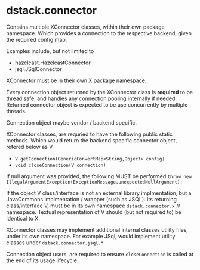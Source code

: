 # dstack.connector

Contains multiple XConnector classes, within their own package namespace. 
Which provides a connection to the respective backend, given the required config map.

Examples include, but not limited to

+ hazelcast.HazelcastConnector
+ jsql.JSqlConnector

XConnector must be in their own X package namespace.

Every connection object returned by the XConnector class is **required** to be thread safe, and handles any connection pooling internally if needed. 
Returned connector object is expected to be use concurrently by multiple threads.

Connection object maybe vendor / backend specific.

XConnector classes, are requried to have the following public static methods. Which would return the backend specific connector object, refered below as V

+ `V getConnection(GenericConvertMap<String,Object> config)`
+ `void closeConnection(V connection)`

If null argument was provided, the following MUST be performed `throw new IllegalArgumentException(ExceptionMessage.unexpectedNullArgument);`

If the object V class/interface is not an external library implmentation, but a JavaCommons implmentation / wrapper (such as JSQL).
Its returning class/interface V, must be in its own namespace `dstack.connector.x.V` namespace. Textual representation of V should (but not required to) be identical to X.

XConnector classes may implement additional internal classes utility files, under its own namespace. For example JSql, would implement utility classes under `dstack.connector.jsql.*`

Connection object users, are required to ensure `closeConnection` is called at the end of its usage lifecycle

